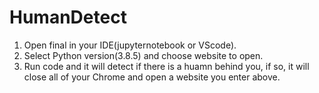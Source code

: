 # HumanDetect

1. Open final in your IDE(jupyternotebook or VScode).
2. Select Python version(3.8.5) and choose website to open.
3. Run code and it will detect if there is a huamn behind you, if so, it will close all of your Chrome and open a website you enter above. 
